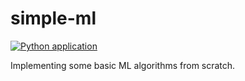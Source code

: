 # simple-ml
[![Python application](https://github.com/jonduesterhoeft/wizard-ml/actions/workflows/python-app.yml/badge.svg)](https://github.com/jonduesterhoeft/wizard-ml/actions/workflows/python-app.yml)

Implementing some basic ML algorithms from scratch.
